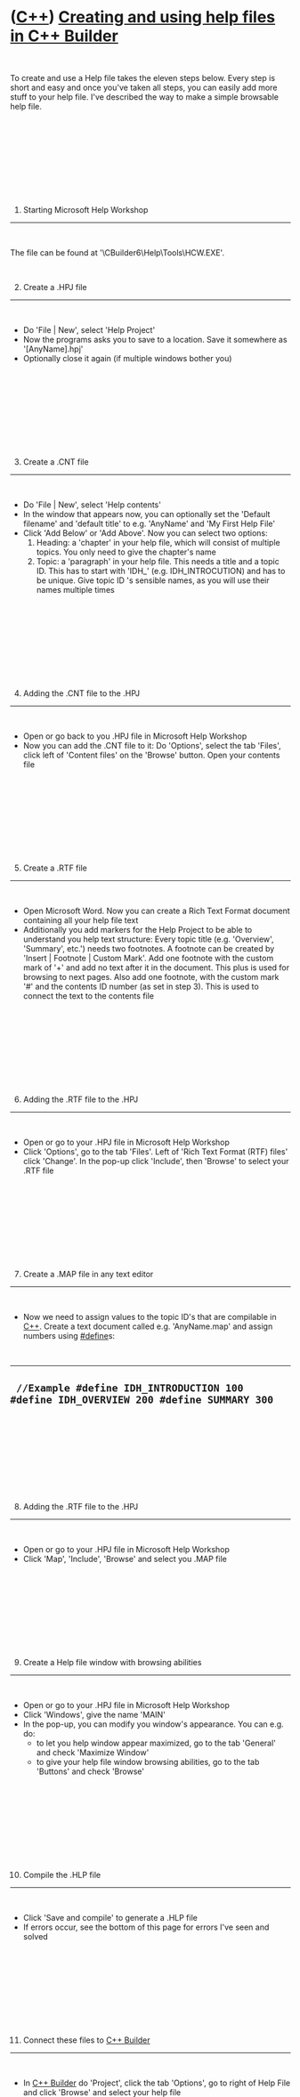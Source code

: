 



 

 

 

 

 

([C++](Cpp.md)) [Creating and using help files in C++ Builder](CppBuilderHelp.md)
===================================================================================

 

To create and use a Help file takes the eleven steps below. Every step
is short and easy and once you've taken all steps, you can easily add
more stuff to your help file. I've described the way to make a simple
browsable help file.

 

 

 

 

 

1) Starting Microsoft Help Workshop
-----------------------------------

 

The file can be found at '\\CBuilder6\\Help\\Tools\\HCW.EXE'.

 

2) Create a .HPJ file
---------------------

 

-   Do 'File | New', select 'Help Project'
-   Now the programs asks you to save to a location. Save it somewhere
    as '\[AnyName\].hpj'
-   Optionally close it again (if multiple windows bother you)

 

 

 

 

 

3) Create a .CNT file
---------------------

 

-   Do 'File | New', select 'Help contents'
-   In the window that appears now, you can optionally set the 'Default
    filename' and 'default title' to e.g. 'AnyName' and 'My First Help
    File'
-   Click 'Add Below' or 'Add Above'. Now you can select two options:
    1.  Heading: a 'chapter' in your help file, which will consist of
        multiple topics. You only need to give the chapter's name
    2.  Topic: a 'paragraph' in your help file. This needs a title and a
        topic ID. This has to start with 'IDH\_' (e.g. IDH\_INTROCUTION)
        and has to be unique. Give topic ID 's sensible names, as you
        will use their names multiple times

 

 

 

 

 

4) Adding the .CNT file to the .HPJ
-----------------------------------

 

-   Open or go back to you .HPJ file in Microsoft Help Workshop
-   Now you can add the .CNT file to it: Do 'Options', select the tab
    'Files', click left of 'Content files' on the 'Browse' button. Open
    your contents file

 

 

 

 

 

5) Create a .RTF file
---------------------

 

-   Open Microsoft Word. Now you can create a Rich Text Format document
    containing all your help file text
-   Additionally you add markers for the Help Project to be able to
    understand you help text structure: Every topic title (e.g.
    'Overview', 'Summary', etc.') needs two footnotes. A footnote can be
    created by 'Insert | Footnote | Custom Mark'. Add one footnote with
    the custom mark of '+' and add no text after it in the document.
    This plus is used for browsing to next pages. Also add one footnote,
    with the custom mark '\#' and the contents ID number (as set in
    step 3). This is used to connect the text to the contents file

 

 

 

 

 

6) Adding the .RTF file to the .HPJ
-----------------------------------

 

-   Open or go to your .HPJ file in Microsoft Help Workshop
-   Click 'Options', go to the tab 'Files'. Left of 'Rich Text
    Format (RTF) files' click 'Change'. In the pop-up click 'Include',
    then 'Browse' to select your .RTF file

 

 

 

 

 

7) Create a .MAP file in any text editor
----------------------------------------

 

-   Now we need to assign values to the topic ID's that are compilable
    in [C++](Cpp.md). Create a text document called e.g. 'AnyName.map'
    and assign numbers using [\#define](CppDefine.md)s:

 

  ----------------------------------------------------------------------------------------
  ` //Example #define IDH_INTRODUCTION 100 #define IDH_OVERVIEW 200 #define SUMMARY 300`
  ----------------------------------------------------------------------------------------

 

 

 

 

 

8) Adding the .RTF file to the .HPJ
-----------------------------------

 

-   Open or go to your .HPJ file in Microsoft Help Workshop
-   Click 'Map', 'Include', 'Browse' and select you .MAP file

 

 

 

 

 

9) Create a Help file window with browsing abilities
----------------------------------------------------

 

-   Open or go to your .HPJ file in Microsoft Help Workshop
-   Click 'Windows', give the name 'MAIN'
-   In the pop-up, you can modify you window's appearance. You can e.g.
    do:
    -   to let you help window appear maximized, go to the tab 'General'
        and check 'Maximize Window'
    -   to give your help file window browsing abilities, go to the tab
        'Buttons' and check 'Browse'

 

 

 

 

 

10) Compile the .HLP file
-------------------------

 

-   Click 'Save and compile' to generate a .HLP file
-   If errors occur, see the bottom of this page for errors I've seen
    and solved

 

 

 

 

 

11) Connect these files to [C++ Builder](CppBuilder.md)
--------------------------------------------------------

 

-   In [C++ Builder](CppBuilder.md) do 'Project', click the tab
    'Options', go to right of Help File and click 'Browse' and select
    your help file
-   To activate your help file, use the following code:

  --------------------------------------------------------------------------------
  ` Application->HelpSystem->ShowContextHelp(AnyIdValue,Application->HelpFile);`
  --------------------------------------------------------------------------------

 

-   'AnyIdValue' has to be the number mapped to the topic ID. So do not
    write in you code, for example, 'IDH\_INTRODUCTION' but the value
    mapped to it ('100'). But you could also choose to \#include the
    .MAP file to your project.

 

 

 

 

 

Errors in compiling
-------------------

 

### HC5011: Cannot open the file \[someJunk\]

 

The complete error message is:

 

  --------------------------------------------------------------------------------------------------------------------------------------------------------------------------------------------------------------------------------------------------------------------------------------------
  ` HC5011: Error: C:\Program Files\Borland\CBuilder6\Projects\Simulations\ThorVeen\7\ProjectThorVeenHelpRtf.rtf :  Cannot open the file "{\rtf1\ansi\ansicpg1252\uc1 \deff0\deflang1033\deflangfe1033{\fonttbl{\f0\froman\fcharset0\fprq2{\*\panose 02020603050405020304}Times New Roman."`
  --------------------------------------------------------------------------------------------------------------------------------------------------------------------------------------------------------------------------------------------------------------------------------------------

 

I solved it by changing the filename 'ProjectThorVeenHelpRtf.rtf' in
Windows Explorer (by adding a '2' in the end, changing it to
'ProjectThorVeenHelpRtf2.rtf'). Then it works! Strange though...

 

 

 

 

 

### Bug in Help System and VCL

 

-   Exception is thrown with the message "No context-sensitive help
    installed."

 

When using VCL and C++ Personality in Borland Developer Studion 2006:

 

  -----------------------------------------------------------------------------------------------------------------------------------------------------------------------
  ` This an undocumented bug in the Automated Help System.  This came from the original Forms.pas and so the bug was inherited.  See this page for the Borland Report.`
  -----------------------------------------------------------------------------------------------------------------------------------------------------------------------

 

Add to the main unit:

 

  -------------------------------------------------------------
  ` #include <WinHelpViewer.hpp>  #pragma link WinHelpViewer`
  -------------------------------------------------------------

 

Set the Help file at at either design time or at run time. To set the
Help file at design time, do 'Project-&gt;Options'.

 

To set the Help file at run time, use the line below:

 

  ------------------------------------------------
  ` Application->HelpFile = "C:\\HelpFile.hlp";`
  ------------------------------------------------

 

With this you only have to set the HelpContext or HelpKeyword on the
Control/Forms property and your help will be activated.

 

 

 

 

 

External links
--------------

 

-   [http://www.vizacc.com](http://www.vizacc.com/): HelpMaker, another
    help file maker

 

 

 

 

 





 




This page has been created by the [tool](Tools.md)
[CodeToHtml](ToolCodeToHtml.md)

